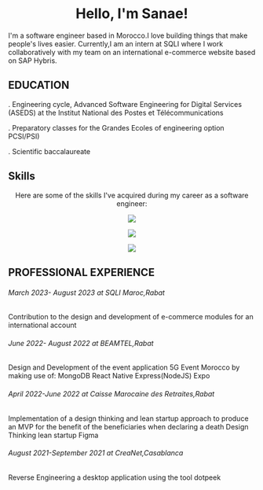 <h1 align="center">Hello, I'm Sanae!</h1>

<p >I'm a software engineer based in Morocco.I love building things that make people's lives easier.
  Currently,I am an intern at SQLI where I work collaboratively with my team on an international e-commerce website based on SAP Hybris.</p>
  
 ## EDUCATION

 . Engineering cycle, Advanced Software Engineering for Digital Services (ASEDS) at the Institut National des Postes et Télécommunications
  
 . Preparatory classes for the Grandes Ecoles of engineering option PCSI/PSI)
 
 . Scientific baccalaureate
 
 
## Skills

<p align="center">
  Here are some of the skills I've acquired during my career as a software engineer:
</p>

<p align="center">
  <img src="https://img.shields.io/badge/Backend-Java%20%7C%20JEE%20%7C%20Spring%20Boot%20%7C%20SAP%20Hybris-orange">
</p>

<p align="center">
  <img src="https://img.shields.io/badge/Frontend-React-blue">
</p>

<p align="center">
  <img src="https://img.shields.io/badge/Full--stack-Node.js-green">
</p>

## PROFESSIONAL EXPERIENCE
<h6>March 2023- August 2023 at SQLI Maroc,Rabat</h6>

<p>Contribution to the design and development of e-commerce modules for an
international account</p>

<h6 >June 2022- August 2022 at BEAMTEL,Rabat</h6>

<p>Design and Development of the event application 5G Event
Morocco by making use of:
MongoDB React Native Express(NodeJS) Expo</p>

<h6>April 2022-June 2022 at Caisse Marocaine des Retraites,Rabat</h6>

<p>Implementation of a design thinking and lean startup approach to produce an
MVP for the benefit of the beneficiaries when declaring a death
Design Thinking lean startup Figma</p>

<h6 >August 2021-September 2021 at CreaNet,Casablanca</h6>

<p> Reverse Engineering a desktop application using the
tool dotpeek</p>






